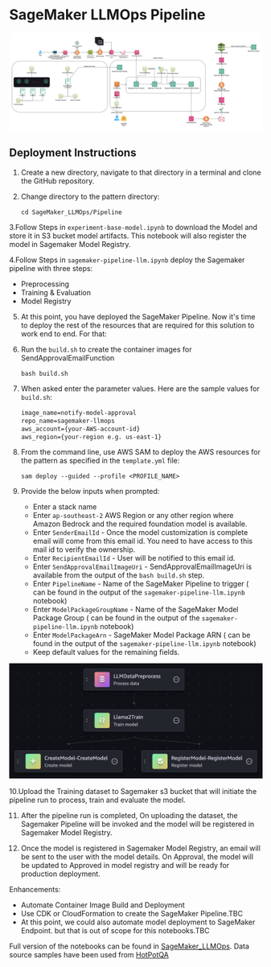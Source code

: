 # SageMaker LLMOps Pipeline

![SageMaker Pipeline](images/sagemaker-arch.png)

## Deployment Instructions

1. Create a new directory, navigate to that directory in a terminal and clone the GitHub repository.

2. Change directory to the pattern directory:
   ```
   cd SageMaker_LLMOps/Pipeline
   ```

3.Follow Steps in `experiment-base-model.ipynb` to download the Model and store it in S3 bucket model artifacts. This notebook will also register the model in Sagemaker Model Registry.

4.Follow Steps in `sagemaker-pipeline-llm.ipynb` deploy the Sagemaker pipeline with three steps:

- Preprocessing
- Training & Evaluation
- Model Registry

5. At this point, you have deployed the SageMaker Pipeline. Now it's time to deploy the rest of the resources that are required for this solution to work end to end. For that:

6. Run the `build.sh` to create the container images for SendApprovalEmailFunction

   ```
   bash build.sh
   ```

7. When asked enter the parameter values. Here are the sample values for `build.sh`:

   ```
   image_name=notify-model-approval
   repo_name=sagemaker-llmops
   aws_account={your-AWS-account-id}
   aws_region={your-region e.g. us-east-1}
   ```

8. From the command line, use AWS SAM to deploy the AWS resources for the pattern as specified in the `template.yml` file:

   ```
   sam deploy --guided --profile <PROFILE_NAME>
   ```

9. Provide the below inputs when prompted:

   - Enter a stack name
   - Enter `ap-southeast-2` AWS Region or any other region where Amazon Bedrock and the required foundation model is available.
   - Enter `SenderEmailId` - Once the model customization is complete email will come from this email id. You need to have access to this mail id to verify the ownership.
   - Enter `RecipientEmailId` - User will be notified to this email id.
   - Enter `SendApprovalEmailImageUri` - SendApprovalEmailImageUri is available from the output of the `bash build.sh` step.
   - Enter `PipelineName` - Name of the SageMaker Pipeline to trigger ( can be found in the output of the `sagemaker-pipeline-llm.ipynb` notebook)
   - Enter `ModelPackageGroupName` - Name of the SageMaker Model Package Group ( can be found in the output of the `sagemaker-pipeline-llm.ipynb` notebook)
   - Enter `ModelPackageArn` - SageMaker Model Package ARN ( can be found in the output of the `sagemaker-pipeline-llm.ipynb` notebook)
   - Keep default values for the remaining fields.

![SageMaker Pipeline](images/sagemaker-pipeline-execution.png)

10.Upload the Training dataset to Sagemaker s3 bucket that will initiate the pipeline run to process, train and evaluate the model.

11. After the pipeline run is completed, On uploading the dataset, the Sagemaker Pipeline will be invoked and the model will be registered in Sagemaker Model Registry.

12. Once the model is registered in Sagemaker Model Registry, an email will be sent to the user with the model details. On Approval, the model will be updated to Approved in model registry and will be ready for production deployment.

Enhancements:

- Automate Container Image Build and Deployment
- Use CDK or CloudFormation to create the SageMaker Pipeline.TBC
- At this point, we could also automate model deployment to SageMaker Endpoint. but that is out of scope for this notebooks.TBC

Full version of the notebooks can be found in [SageMaker_LLMOps](https://github.com/aws-samples/llmops-workshop).
Data source samples have been used from [HotPotQA](https://huggingface.co/datasets/hotpotqa/hotpot_qa)
